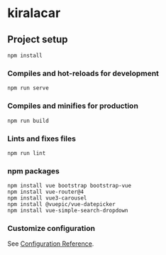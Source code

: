 # kiralacar

## Project setup
```
npm install
```

### Compiles and hot-reloads for development
```
npm run serve
```

### Compiles and minifies for production
```
npm run build
```

### Lints and fixes files
```
npm run lint
```
### npm packages
```
npm install vue bootstrap bootstrap-vue
npm install vue-router@4
npm install vue3-carousel
npm install @vuepic/vue-datepicker
npm install vue-simple-search-dropdown
```

### Customize configuration
See [Configuration Reference](https://cli.vuejs.org/config/).
